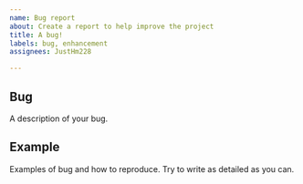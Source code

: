 ```yaml
---
name: Bug report
about: Create a report to help improve the project
title: A bug!
labels: bug, enhancement
assignees: JustHm228

---
```


## Bug

A description of your bug.

## Example

Examples of bug and how to reproduce.
Try to write as detailed as you can.
